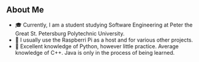 ## About Me

- 🎓 Currently, I am a student studying Software Engineering at Peter the Great St. Petersburg Polytechnic University.
- 🍓 I usually use the Raspberri Pi as a host and for various other projects.
- 🚀 Excellent knowledge of Python, however little practice. Average knowledge of C++. Java is only in the process of being learned.
